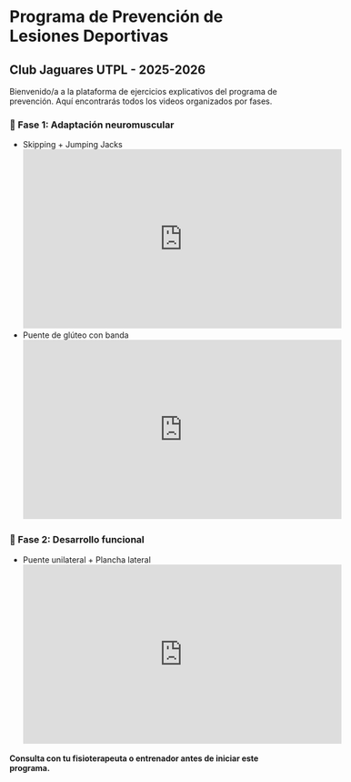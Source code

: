 <!DOCTYPE html>
<html>
<head>
  <meta charset="UTF-8">
  <title>Programa de Prevención de Lesiones - Jaguares UTPL</title>
</head>
<body>
  <h1>Programa de Prevención de Lesiones Deportivas</h1>
  <h2>Club Jaguares UTPL - 2025-2026</h2>
  <p>Bienvenido/a a la plataforma de ejercicios explicativos del programa de prevención. Aquí encontrarás todos los videos organizados por fases.</p>

  <h3>🔹 Fase 1: Adaptación neuromuscular</h3>
  <ul>
    <li>Skipping + Jumping Jacks
      <br><iframe width="560" height="315" src="https://www.youtube.com/embed/yCr_AFLnixU" frameborder="0" allowfullscreen></iframe>
    </li>
    <li>Puente de glúteo con banda
      <br><iframe width="560" height="315" src="https://www.youtube.com/embed/yCr_AFLnixU" frameborder="0" allowfullscreen></iframe>
    </li>
  </ul>

  <h3>🔹 Fase 2: Desarrollo funcional</h3>
  <ul>
    <li>Puente unilateral + Plancha lateral
      <br><iframe width="560" height="315" src="https://www.youtube.com/embed/yCr_AFLnixU" frameborder="0" allowfullscreen></iframe>
    </li>
  </ul>

  <p><strong>Consulta con tu fisioterapeuta o entrenador antes de iniciar este programa.</strong></p>
</body>
</html>
